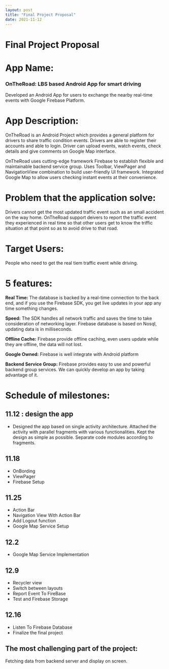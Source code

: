 ```yaml
---
layout: post
title: "Final Project Proposal"
date: 2021-11-12
---
```


# Final Project Proposal

# App Name:
### OnTheRoad: LBS based Android App for smart driving 
Developed an Android App for users to exchange the nearby real-time events with Google Firebase Platform.

# App Description:
OnTheRoad is an Android Project which provides a general platform for drivers to share traffic condition events. 
Drivers are able to register their accounts and able to login. Driver can upload events, watch events, check details and give comments on Google Map interface.

OnTheRoad uses cutting-edge framework Firebase to establish flexible and maintainable backend service group. Uses Toolbar, ViewPager and NavigationView combination to build user-friendly UI framework. Integrated Google Map to allow users checking instant events at their convenience. 

# Problem that the application solve:
Drivers cannot get the most updated traffic event such as an small accident on the way home. OnTheRoad support deivers to report the traffic event they experienced in real time so that other users get to know the triffic situation at that point so as to avoid drive to that road.

# Target Users:
People who need to get the real tiem traffic event while driving.

# 5 features:
**Real Time:** The database is backed by a real-time connection to the back end, and if you use the Firebase SDK, you get live updates in your app any time something changes.


**Speed:** The SDK handles all network traffic and saves the time to take consideration of networking layer. Firebase database is based on Nosql, updating data is in milliseconds.

**Offline Cache:** Firebase provide offline caching, even users update while they are offline, the data will not lost.


**Google Owned:** Firebase is well integrate with Android platform 

**Backend Service Group:** Firebase provides easy to use and powerful backend group services. We can quickly develop an app by taking advantage of it.

# Schedule of milestones:
## 11.12 : design the app 
* Designed the app based on single activity architecture. Attached the activity with parallel fragments with various functionalities. Kept the design as simple as possible. Separate code modules according to fragments. 

## 11.18
* OnBording
* ViewPager
* Firebase Setup

## 11.25
* Action Bar
* Navigation View With Action Bar
* Add Logout function
* Google Map Service Setup

## 12.2
* Google Map Service Implementation

## 12.9 
* Recycler view
* Switch between layouts
* Report Event To FireBase
* Test and Firebase Storage

## 12.16
* Listen To Firebase Database
* Finalize the final project

## The most challenging part of the project:
Fetching data from backend server and display on screen.

